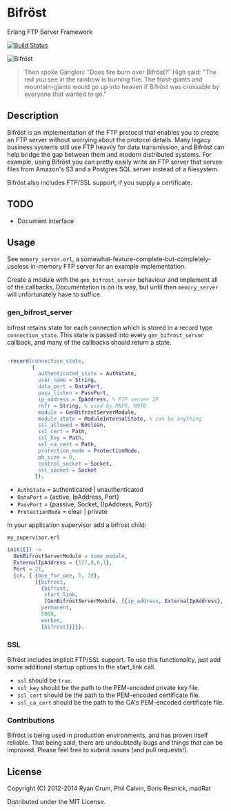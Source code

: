 # Bifröst
Erlang FTP Server Framework

[![Build Status](https://travis-ci.org/thorstadt/bifrost.png?branch=master)](https://travis-ci.org/thorstadt/bifrost)

<img src="http://ryancrum.com/bifrost.jpg" alt="Bifröst" />

> Then spoke Gangleri: "Does fire burn over Bifröst?"
> High said: "The red you see in the rainbow is burning fire. The
>             frost-giants and mountain-giants would go up into
>             heaven if Bifröst was crossable by everyone that
>             wanted to go."

## Description

Bifröst is an implementation of the FTP protocol that enables you to create an FTP server without worrying about the protocol details. Many legacy business systems still use FTP heavily for data transmission, and Bifröst can help bridge the gap between them and modern distributed systems. For example, using Bifröst you can pretty easily write an FTP server that serves files from Amazon's S3 and a Postgres SQL server instead of a filesystem.

Bifröst also includes FTP/SSL support, if you supply a certificate.

## TODO

- Document interface

## Usage

See `memory_server.erl`, a somewhat-feature-complete-but-completely-useless in-memory FTP server for an example implementation.

Create a module with the `gen_bifrost_server` behaviour and implement all of the callbacks. Documentation is on its way, but until then `memory_server` will unfortunately have to suffice.

### gen_bifrost_server

bifrost retains state for each connection which is stored in a record type `connection_state`. This state is passed into every `gen_bifrost_server` callback, and many of the callbacks should return a state.

```erlang

-record(connection_state,
        {
          authenticated_state = AuthState,
          user_name = String,
          data_port = DataPort,
          pasv_listen = PasvPort,
          ip_address = IpAddress, % FTP server IP
          rnfr = String, % used by RNFR, RNTO
          module = GenBifröstServerModule,
          module_state = ModuleInternalState, % can be anything
          ssl_allowed = Boolean,
          ssl_cert = Path,
          ssl_key = Path,
          ssl_ca_cert = Path,
          protection_mode = ProtectionMode,
          pb_size = 0,
          control_socket = Socket,
          ssl_socket = Socket
         }).
```

* `AuthState` = authenticated | unauthenticated
* `DataPort` = {active, IpAddress, Port}
* `PasvPort` = {passive, Socket, {IpAddress, Port}}
* `ProtectionMode` = clear | private

In your application supervisor add a bifrost child:

`my_supervisor.erl`

```erlang
init([]) ->
  GenBifröstServerModule = some_module,
  ExternalIpAddress = {127,0,0,1},
  Port = 21,
  {ok, { {one_for_one, 5, 10},
         [{bifrost,
           {bifrost,
            start_link,
            [GenBifröstServerModule, [{ip_address, ExternalIpAddress}, {port, Port}]]},
           permanent,
           5000,
           worker,
           [bifrost]}]}}.
```

### SSL

Bifröst includes implicit FTP/SSL support. To use this functionality, just add some additional startup options to the start_link call.

- `ssl` should be `true`.
- `ssl_key` should be the path to the PEM-encoded private key file.
- `ssl_cert` should be the path to the PEM-encoded certificate file.
- `ssl_ca_cert` should be the path to the CA's PEM-encoded certificate file.

### Contributions

Bifröst is being used in production environments, and has proven itself reliable. That being said, there are undoubtedly bugs and things that can be improved. Please feel free to submit issues (and pull requests!).

## License

Copyright (C) 2012-2014 Ryan Crum, Phil Calvin, Boris Resnick, madRat

Distributed under the MIT License.
